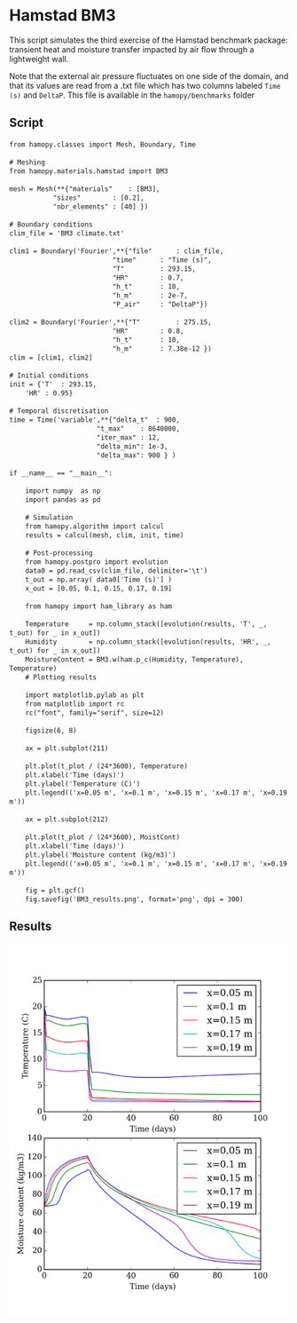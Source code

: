 # Hamstad BM3

This script simulates the third exercise of the Hamstad benchmark package: transient heat and moisture transfer impacted by air flow through a lightweight wall.

Note that the external air pressure fluctuates on one side of the domain, and that its values are read from a .txt file which has two columns labeled `Time (s)` and `DeltaP`. This file is available in the `hamopy/benchmarks` folder

## Script

	from hamopy.classes import Mesh, Boundary, Time

	# Meshing
	from hamopy.materials.hamstad import BM3

	mesh = Mesh(**{"materials"    : [BM3],
		       "sizes"        : [0.2],
		       "nbr_elements" : [40] })

	# Boundary conditions
	clim_file = 'BM3 climate.txt'

	clim1 = Boundary('Fourier',**{"file"      : clim_file,
		                      "time"      : "Time (s)",
		                      "T"         : 293.15,
		                      "HR"        : 0.7,
		                      "h_t"       : 10,
		                      "h_m"       : 2e-7,
		                      "P_air"     : "DeltaP"})

	clim2 = Boundary('Fourier',**{"T"         : 275.15,
		                      "HR"        : 0.8,
		                      "h_t"       : 10,
		                      "h_m"       : 7.38e-12 })
	clim = [clim1, clim2]

	# Initial conditions
	init = {'T'  : 293.15,
		'HR' : 0.95}

	# Temporal discretisation
	time = Time('variable',**{"delta_t"  : 900,
		                  "t_max"    : 8640000,
		                  "iter_max" : 12,
		                  "delta_min": 1e-3,
		                  "delta_max": 900 } )

	if __name__ == "__main__":
	    
	    import numpy  as np
	    import pandas as pd
	    
	    # Simulation
	    from hamopy.algorithm import calcul
	    results = calcul(mesh, clim, init, time)
	    
	    # Post-processing
	    from hamopy.postpro import evolution
	    data0 = pd.read_csv(clim_file, delimiter='\t')
	    t_out = np.array( data0['Time (s)'] )
	    x_out = [0.05, 0.1, 0.15, 0.17, 0.19]
	    
	    from hamopy import ham_library as ham
	    
	    Temperature     = np.column_stack([evolution(results, 'T', _, t_out) for _ in x_out])
	    Humidity        = np.column_stack([evolution(results, 'HR', _, t_out) for _ in x_out])
	    MoistureContent = BM3.w(ham.p_c(Humidity, Temperature), Temperature)
	    # Plotting results
	    
	    import matplotlib.pylab as plt
	    from matplotlib import rc
	    rc("font", family="serif", size=12)
	    
	    figsize(6, 8)

	    ax = plt.subplot(211)
	    
	    plt.plot(t_plot / (24*3600), Temperature)
	    plt.xlabel('Time (days)')
	    plt.ylabel('Temperature (C)')
	    plt.legend(('x=0.05 m', 'x=0.1 m', 'x=0.15 m', 'x=0.17 m', 'x=0.19 m'))
	    
	    ax = plt.subplot(212)
	    
	    plt.plot(t_plot / (24*3600), MoistCont)
	    plt.xlabel('Time (days)')
	    plt.ylabel('Moisture content (kg/m3)')
	    plt.legend(('x=0.05 m', 'x=0.1 m', 'x=0.15 m', 'x=0.17 m', 'x=0.19 m'))
	    
	    fig = plt.gcf()
	    fig.savefig('BM3_results.png', format='png', dpi = 300)

## Results

![BM3 results](BM3_results.png)
